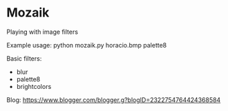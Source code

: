 # Mozaik
Playing with image filters

Example usage:
python mozaik.py horacio.bmp palette8

Basic filters:
 - blur
 - palette8
 - brightcolors

Blog: https://www.blogger.com/blogger.g?blogID=2322754764424368584
